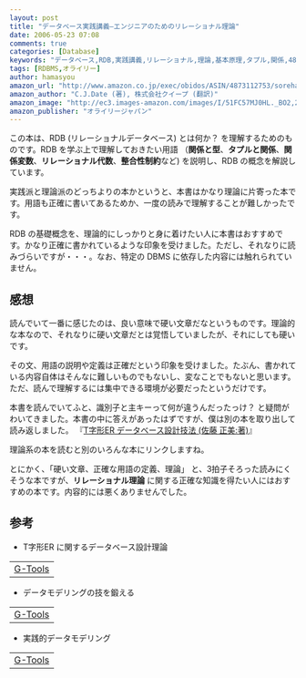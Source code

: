 ```yaml
---
layout: post
title: "データベース実践講義―エンジニアのためのリレーショナル理論"
date: 2006-05-23 07:08
comments: true
categories: [Database]
keywords: "データベース,RDB,実践講義,リレーショナル,理論,基本原理,タプル,関係,4873112753"
tags: [RDBMS,オライリー]
author: hamasyou
amazon_url: "http://www.amazon.co.jp/exec/obidos/ASIN/4873112753/sorehabooks-22/249-7560247-3533949?%5Fencoding=UTF8&camp=247&link%5Fcode=xm2"
amazon_author: "C.J.Date (著), 株式会社クイープ (翻訳)"
amazon_image: "http://ec3.images-amazon.com/images/I/51FC57MJ0HL._BO2,204,203,200_PIsitb-sticker-arrow-click,-76_AA300_SH20_OU09_.jpg"
amazon_publisher: "オライリージャパン"
---
```


この本は、RDB (リレーショナルデータベース) とは何か？ を理解するためのものです。RDB を学ぶ上で理解しておきたい用語 （<strong>関係と型</strong>、<strong>タプルと関係</strong>、<strong>関係変数</strong>、<strong>リレーショナル代数</strong>、<strong>整合性制約</strong>など) を説明し、RDB の概念を解説しています。

実践派と理論派のどっちよりの本かというと、本書はかなり理論に片寄った本です。用語も正確に書いてあるためか、一度の読みで理解することが難しかったです。

RDB の基礎概念を、理論的にしっかりと身に着けたい人に本書はおすすめです。かなり正確に書かれているような印象を受けました。ただし、それなりに読みづらいですが・・・。なお、特定の DBMS に依存した内容には触れられていません。


<!-- more -->

<h2>感想</h2>

読んでいて一番に感じたのは、良い意味で硬い文章だなというものです。理論的な本なので、それなりに硬い文章だとは覚悟していましたが、それにしても硬いです。

その文、用語の説明や定義は正確だという印象を受けました。たぶん、書かれている内容自体はそんなに難しいものでもないし、変なことでもないと思います。ただ、読んで理解するには集中できる環境が必要だったというだけです。

本書を読んでいてふと、識別子と主キーって何が違うんだったっけ？ と疑問がわいてきました。本書の中に答えがあったはずですが、僕は別の本を取り出して読み返しました。 『<a href="http://www.amazon.co.jp/exec/obidos/ASIN/488373109X/sorehabooks-22/249-7560247-3533949?%5Fencoding=UTF8&camp=247&link%5Fcode=xm2" rel="external nofollow">T字形ER データベース設計技法 (佐藤 正美:著)</a>』

理論系の本を読むと別のいろんな本にリンクしますね。

とにかく、「硬い文章、正確な用語の定義、理論」 と、3拍子そろった読みにくそうな本ですが、<strong>リレーショナル理論</strong> に関する正確な知識を得たい人にはおすすめの本です。内容的には悪くありませんでした。

<h2>参考</h2>

+ T字形ER に関するデータベース設計理論
<div class="rakuten">
<table width="400" border="0" cellpadding="5"><tr><td colspan="2"><a href="http://www.amazon.co.jp/exec/obidos/ASIN/4883732169/sorehabooks-22/" rel="external nofollow">G-Tools</a></font></td></tr></table>
</div>

+ データモデリングの技を鍛える
<div class="rakuten">
<table width="400"  border="0" cellpadding="5"><tr><td colspan="2"><a href="http://www.amazon.co.jp/exec/obidos/ASIN/4798109851/sorehabooks-22/" rel="external nofollow">G-Tools</a></font></td></tr></table>
</div>

+ 実践的データモデリング
<div class="rakuten">
<table width="400"  border="0" cellpadding="5"><tr><td colspan="2"><a href="http://www.amazon.co.jp/exec/obidos/ASIN/4798103853/sorehabooks-22/" rel="external nofollow">G-Tools</a></font></td></tr></table>
</div>




